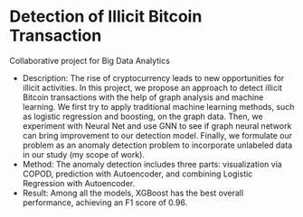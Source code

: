 # Detection of Illicit Bitcoin Transaction
Collaborative project for Big Data Analytics
- Description: The rise of cryptocurrency leads to new opportunities for illicit activities. In this project, we propose an approach to detect illicit Bitcoin transactions with the help of graph analysis and machine learning. We first try to apply traditional machine learning methods, such as logistic regression and boosting, on the graph data. Then, we experiment with Neural Net and use GNN to see if graph neural network can bring improvement to our detection model. Finally, we formulate our problem as an anomaly detection problem to incorporate unlabeled data in our study (my scope of work).
- Method: The anomaly detection includes three parts: visualization via COPOD, prediction with Autoencoder, and combining Logistic Regression with Autoencoder. 
- Result: Among all the models, XGBoost has the best overall performance, achieving an F1 score of 0.96.

